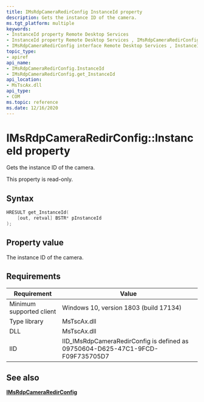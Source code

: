 ```yaml
---
title: IMsRdpCameraRedirConfig InstanceId property
description: Gets the instance ID of the camera.
ms.tgt_platform: multiple
keywords:
- InstanceId property Remote Desktop Services
- InstanceId property Remote Desktop Services , IMsRdpCameraRedirConfig interface
- IMsRdpCameraRedirConfig interface Remote Desktop Services , InstanceId property
topic_type:
- apiref
api_name:
- IMsRdpCameraRedirConfig.InstanceId
- IMsRdpCameraRedirConfig.get_InstanceId
api_location:
- MsTscAx.dll
api_type:
- COM
ms.topic: reference
ms.date: 12/16/2020
---
```


# IMsRdpCameraRedirConfig::InstanceId property

Gets the instance ID of the camera.

This property is read-only.

## Syntax

```C++
HRESULT get_InstanceId(
    [out, retval] BSTR* pInstanceId
);
```

## Property value

The instance ID of the camera.

## Requirements

| Requirement | Value |
|-------------------------------------|---------------------------------------|
| Minimum supported client| Windows 10, version 1803 (build 17134)      |
| Type library            | MsTscAx.dll                        |
| DLL                  | MsTscAx.dll     |
| IID                      | IID\_IMsRdpCameraRedirConfig is defined as 09750604-D625-47C1-9FCD-F09F735705D7            |

## See also

<dl> <dt>

[**IMsRdpCameraRedirConfig**](imsrdpcameraredirconfig.md)
</dt> </dl>